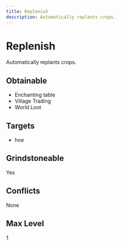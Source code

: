 ```yaml
---
title: Replenish
description: Automatically replants crops.
---
```

# Replenish
Automatically replants crops.
## Obtainable
- Enchanting table
- Village Trading
- World Loot
## Targets
- hoe
## Grindstoneable
Yes
## Conflicts
None
## Max Level
1
